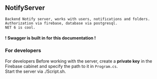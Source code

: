 ## NotifyServer

`Backend Notify server, works with users, notifications and folders.`</br>
`Authorization via firebase, database via postgresql.`</br>
`NET 6 is cool.`</br>

#### ! Swagger is built in for this documentation !

### For developers

For developers
Before working with the server, create a **private key** in the Firebase cabinet and specify the path to it in `Program.cs`.<br>
Start the server via ./Script.sh.<br>
